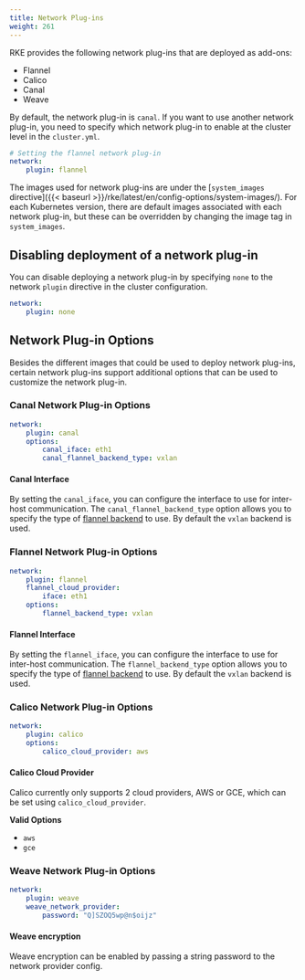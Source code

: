 ```yaml
---
title: Network Plug-ins
weight: 261
---
```


RKE provides the following network plug-ins that are deployed as add-ons:

- Flannel
- Calico
- Canal
- Weave

By default, the network plug-in is `canal`. If you want to use another network plug-in, you need to specify which network plug-in to enable at the cluster level in the `cluster.yml`.

```yaml
# Setting the flannel network plug-in
network:
    plugin: flannel
```

The images used for network plug-ins are under the [`system_images` directive]({{< baseurl >}}/rke/latest/en/config-options/system-images/). For each Kubernetes version, there are default images associated with each network plug-in, but these can be overridden by changing the image tag in `system_images`.

## Disabling deployment of a network plug-in

You can disable deploying a network plug-in by specifying `none` to the network `plugin` directive in the cluster configuration.

```yaml
network:
    plugin: none
```

## Network Plug-in Options

Besides the different images that could be used to deploy network plug-ins, certain network plug-ins support additional options that can be used to customize the network plug-in.

### Canal Network Plug-in Options

```yaml
network:
    plugin: canal
    options:
        canal_iface: eth1
        canal_flannel_backend_type: vxlan
```

#### Canal Interface

By setting the `canal_iface`, you can configure the interface to use for inter-host communication.
The `canal_flannel_backend_type` option allows you to specify the type of [flannel backend](https://github.com/coreos/flannel/blob/master/Documentation/backends.md) to use. By default the `vxlan` backend is used.

### Flannel Network Plug-in Options

```yaml
network:
    plugin: flannel
    flannel_cloud_provider:
        iface: eth1
    options:
        flannel_backend_type: vxlan
```

#### Flannel Interface

By setting the `flannel_iface`, you can configure the interface to use for inter-host communication.
The `flannel_backend_type` option allows you to specify the type of [flannel backend](https://github.com/coreos/flannel/blob/master/Documentation/backends.md) to use. By default the `vxlan` backend is used.

### Calico Network Plug-in Options

```yaml
network:
    plugin: calico
    options:
        calico_cloud_provider: aws
```
#### Calico Cloud Provider

Calico currently only supports 2 cloud providers, AWS or GCE, which can be set using `calico_cloud_provider`.

**Valid Options**

- `aws`
- `gce`

### Weave Network Plug-in Options

```yaml
network:
    plugin: weave
    weave_network_provider:
        password: "Q]SZOQ5wp@n$oijz"
```

#### Weave encryption

Weave encryption can be enabled by passing a string password to the network provider config.
